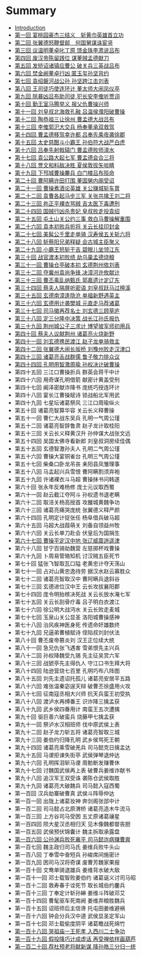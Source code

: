 # Summary

* [Introduction](README.md)
* [第一回 宴桃园豪杰三结义　斩黄巾英雄首立功](di_yi_hui_yan_tao_yuan_hao_jie_san_jie_yi_zhan_huang_jin_ying_xiong_shou_li_gong.md)
* [第二回 张翼德怒鞭督邮　何国舅谋诛宦竖](di_er_hui_zhang_yi_de_nu_bian_du_you_he_guo_jiu_mou_zhu_huan_shu.md)
* [第三回 议温明董卓叱丁原 馈金珠李肃说吕布](di_san_hui_yi_wen_ming_dong_zhuo_chi_ding_yuan_kui_jin_zhu_li_su_shuo_lv_bu.md)
* [第四回 废汉帝陈留践位 谋董贼孟德献刀](di_si_hui_fei_han_di_chen_liu_jian_wei_mou_dong_zei_meng_de_xian_dao.md)
* [第五回 发矫诏诸镇应曹公 破关兵三英战吕布](di_wu_hui_fa_jiao_zhao_zhu_zhen_ying_cao_gong_po_guan_bing_san_ying_zhan_lv_bu.md)
* [第六回 焚金阙董卓行凶 匿玉玺孙坚背约](di_liu_hui_fen_jin_que_dong_zhuo_xing_xiong_ni_yu_xi_sun_jian_bei_yue.md)
* [第七回 袁绍磐河战公孙 孙坚跨江击刘表](di_qi_hui_yuan_shao_pan_he_zhan_gong_sun_sun_jian_kua_jiang_ji_liu_biao.md)
* [第八回 王司徒巧使连环计 董太师大闹凤仪亭](di_ba_hui_wang_si_tu_qiao_shi_lian_huan_ji_dong_tai_shi_da_nao_feng_yi_ting.md)
* [第九回 除暴凶吕布助司徒 犯长安李傕听贾诩](di_jiu_hui_chu_bao_xiong_lv_bu_zhu_si_tu_fan_chang_an_li_jue_ting_jia_xu.md)
* [第十回 勤王室马腾举义 报父仇曹操兴师](di_shi_hui_qin_wang_shi_ma_teng_ju_yi_bao_fu_chou_cao_cao_xing_shi.md)
* [第十一回 刘皇叔北海救孔融 吕温侯濮阳破曹操](di_shi_yi_hui_liu_huang_shu_bei_hai_jiu_kong_rong_lv_wen_hou_pu_yang_po_cao_cao.md)
* [第十二回 陶恭祖三让徐州 曹孟德大战吕布](di_shi_er_hui_tao_gong_zu_san_rang_xu_zhou_cao_meng_de_da_zhan_lv_bu.md)
* [第十三回 李傕郭汜大交兵 杨奉董承双救驾](di_shi_san_hui_li_jue_guo_si_da_jiao_bing_yang_feng_dong_cheng_shuang_jiu_jia.md)
* [第十四回 曹孟德移驾幸许都 吕奉先乘夜袭徐郡](di_shi_si_hui_cao_meng_de_yi_jia_xing_xu_du_lv_feng_xian_cheng_ye_xi_xu_jun.md)
* [第十五回 太史慈酣斗小霸王 孙伯符大战严白虎](di_shi_wu_hui_tai_shi_ci_han_dou_xiao_ba_wang_sun_bo_fu_da_zhan_yan_bai_hu.md)
* [第十六回 吕奉先射戟辕门 曹孟德败师淯水](di_shi_liu_hui_lv_feng_xian_she_ji_yuan_men_cao_meng_de_bai_shi_yu_shui.md)
* [第十七回 袁公路大起七军 曹孟德会合三将](di_shi_qi_hui_yuan_gong_lu_da_qi_qi_jun_cao_meng_de_hui_he_san_jiang.md)
* [第十八回 贾文和料敌决胜 夏侯敦拔矢啖睛](di_shi_ba_hui_jia_wen_he_liao_di_jue_sheng_xia_hou_dun_ba_shi_dan_jing.md)
* [第十九回 下邳城曹操鏖兵 白门楼吕布殒命](di_shi_jiu_hui_xia_pei_cheng_cao_cao_ao_bing_bai_men_lou_lv_bu_yun_ming.md)
* [第二十回 曹阿瞒许田打围 董国舅内阁受诏](di_er_shi_hui_cao_a_man_xu_tian_da_wei_dong_guo_jiu_nei_ge_shou_zhao.md)
* [第二十一回 曹操煮酒论英雄 关公赚城斩车胄](di_er_shi_yi_hui_cao_cao_zhu_jiu_lun_ying_xiong_guan_gong_zhuan_cheng_zhan_che_zhou.md)
* [第二十二回 袁曹各起马步三军 关张共擒王刘二将](di_er_shi_er_hui_yuan_cao_ge_qi_ma_bu_san_jun_guan_zhang_gong_qin_wang_liu_er_jiang.md)
* [第二十三回 祢正平裸衣骂贼 吉太医下毒遭刑](di_er_shi_san_hui_mi_zheng_ping_luo_yi_ma_zei_ji_tai_yi_xia_du_zao_xing.md)
* [第二十四回 国贼行凶杀贵妃 皇叔败走投袁绍](di_er_shi_si_hui_guo_zei_xing_xiong_sha_gui_fei_huang_shu_bai_zou_tou_yuan_shao.md)
* [第二十五回  屯土山关公约三事 救白马曹操解重围](di_er_shi_wu_hui_tun_tu_shan_guan_gong_yue_san_shi_jiu_bai_ma_cao_cao_jie_zhong_wei.md)
* [第二十六回 袁本初败兵折将 关云长挂印封金](di_er_shi_liu_hui_yuan_ben_chu_bai_bing_zhe_jiang_guan_yun_chang_gua_yin_feng_jin.md)
* [第二十七回 美髯公千里走单骑 汉寿侯五关斩六将](di_er_shi_qi_hui_mei_ran_gong_qian_li_zou_dan_qi_han_shou_hou_wu_guan_zhan_liu_jiang.md)
* [第二十八回 斩蔡阳兄弟释疑 会古城主臣聚义](di_er_shi_ba_hui_zhan_cai_yang_xiong_di_shi_yi_hui_gu_cheng_zhu_chen_ju_yi.md)
* [第二十九回 小霸王怒斩于吉 碧眼儿坐领江东](di_er_shi_jiu_hui_xiao_ba_wang_nu_zhan_yu_ji_bi_yan_er_zuo_ling_jiang_dong.md)
* [第三十回 战官渡本初败绩 劫乌巢孟德烧粮](di_san_shi_hui_zhan_guan_du_ben_chu_bai_ji_jie_wu_chao_meng_de_shao_liang.md)
* [第三十一回 曹操仓亭破本初 玄德荆州依刘表](di_san_shi_yi_hui_cao_cao_cang_ting_po_ben_chu_xuan_de_jing_zhou_yi_liu_biao.md)
* [第三十二回 夺冀州袁尚争锋 决漳河许攸献计](di_san_shi_er_hui_duo_ji_zhou_yuan_shang_zheng_feng_jue_zhang_he_xu_you_xian_ji.md)
* [第三十三回 曹丕乘乱纳甄氏 郭嘉遗计定辽东](di_san_shi_san_hui_cao_pi_cheng_luan_na_zhen_shi_guo_jia_yi_ji_ding_liao_dong.md)
* [第三十四回 蔡夫人隔屏听密语 刘皇叔跃马过檀溪](di_san_shi_si_hui_cai_fu_ren_ge_ping_ting_mi_yu_liu_huang_shu_yue_ma_guo_tan_xi.md)
* [第三十五回 玄德南漳逢隐沧 单福新野遇英主](di_san_shi_wu_hui_xuan_de_nan_zhang_feng_yin_cang_dan_fu_xin_ye_yu_ying_zhu.md)
* [第三十六回 玄德用计袭樊城 元直走马荐诸葛](di_san_shi_liu_hui_xuan_de_yong_ji_xi_fan_cheng_yuan_zhi_zou_ma_jian_zhu_ge.md)
* [第三十七回 司马徽再荐名士 刘玄德三顾草庐](di_san_shi_qi_hui_si_ma_hui_zai_jian_ming_shi_liu_xuan_de_san_gu_cao_lu.md)
* [第三十八回 定三分隆中决策 战长江孙氏报仇](di_san_shi_ba_hui_ding_san_fen_long_zhong_jue_ce_zhan_chang_jiang_sun_shi_bao_chou.md)
* [第三十九回 荆州城公子三求计 博望坡军师初用兵](di_san_shi_jiu_hui_jing_zhou_cheng_gong_zi_san_qiu_ji_bo_wang_po_jun_shi_chu_yong_bing.md)
* [第四十回 蔡夫人议献荆州 诸葛亮火烧新野](di_si_shi_hui_cai_fu_ren_yi_xian_jing_zhou_zhu_ge_liang_huo_shao_xin_ye.md)
* [第四十一回 刘玄德携民渡江 赵子龙单骑救主](di_si_shi_yi_hui_liu_xuan_de_xi_min_du_jiang_zhao_zi_long_dan_qi_jiu_zhu.md)
* [第四十二回 张翼德大闹长坂桥 刘豫州败走汉津口](di_si_shi_er_hui_zhang_yi_de_da_nao_chang_ban_qiao_liu_yu_zhou_bai_zou_han_jin_kou.md)
* [第四十三回 诸葛亮舌战群儒 鲁子敬力排众议](di_si_shi_san_hui_zhu_ge_liang_she_zhan_qun_ru_lu_zi_jing_li_pai_zhong_yi.md)
* [第四十四回 孔明用智激周瑜 孙权决计破曹操](di_si_shi_si_hui_kong_ming_yong_zhi_ji_zhou_yu_sun_quan_jue_ji_po_cao_cao.md)
* 第四十五回 三江口曹操折兵 群英会蒋干中计
* 第四十六回 用奇谋孔明借箭 献密计黄盖受刑
* 第四十七回 阚泽密献诈降书 庞统巧授连环计
* 第四十八回 宴长江曹操赋诗 锁战船北军用武
* 第四十九回 七星坛诸葛祭风 三江口周瑜纵火
* 第五十回 诸葛亮智算华容 关云长义释曹操
* 第五十一回 曹仁大战东吴兵 孔明一气周公瑾
* 第五十二回 诸葛亮智辞鲁肃 赵子龙计取桂阳
* 第五十三回 关云长义释黄汉升 孙仲谋大战张文远
* 第五十四回 吴国太佛寺看新郎 刘皇叔洞房续佳偶
* 第五十五回 玄德智激孙夫人 孔明二气周公瑾
* 第五十六回 曹操大宴铜雀台 孔明三气周公瑾
* 第五十七回 柴桑口卧龙吊丧 耒阳县凤雏理事
* 第五十八回 马孟起兴兵雪恨 曹阿瞒割须弃袍
* 第五十九回 许诸裸衣斗马超 曹操抹书问韩遂
* 第六十回 张永年反难杨修 庞士元议取西蜀
* 第六十一回 赵云截江夺阿斗 孙权遗书退老瞒
* 第六十二回 取涪关杨高授首 攻雒城黄魏争功
* 第六十三回 诸葛亮痛哭庞统 张翼德义释严颜
* 第六十四回 孔明定计捉张任 杨阜借兵破马超
* 第六十五回 马超大战葭萌关 刘备自领益州牧
* 第六十六回 关云长单刀赴会 伏皇后为国捐生
* [第六十七回 曹操平定汉中地 张辽威震逍遥津](di_liu_shi_qi_hui_cao_cao_ping_ding_han_zhong_di_zhang_liao_wei_zhen_xiao_yao_jin.md)
* 第六十八回 甘宁百骑劫魏营 左慈掷杯戏曹操
* 第六十九回 卜周易管辂知机 讨汉贼五臣死节
* 第七十回 猛张飞智取瓦口隘 老黄忠计夺天荡山
* 第七十一回 占对山黄忠逸待劳 据汉水赵云寡胜众
* 第七十二回 诸葛亮智取汉中 曹阿瞒兵退斜谷
* 第七十三回 玄德进位汉中王 云长攻拔襄阳郡
* 第七十四回 庞令明抬榇决死战 关云长放水淹七军
* 第七十五回 关云长刮骨疗毒 吕子明白衣渡江
* 第七十六回 徐公明大战沔水 关云长败走麦城
* 第七十七回 玉泉山关公显圣 洛阳城曹操感神
* 第七十八回 治风疾神医身死 传遗命奸雄数终
* 第七十九回 兄逼弟曹植赋诗 侄陷叔刘封伏法
* 第八十回 曹丕废帝篡炎刘 汉王正位续大统
* 第八十一回 急兄仇张飞遇害 雪弟恨先主兴兵
* 第八十二回 孙权降魏受九锡 先主征吴赏六军
* 第八十三回 战猇亭先主得仇人 守江口书生拜大将
* 第八十四回 陆逊营烧七百里 孔明巧布八阵图
* 第八十五回 刘先主遗诏托孤儿 诸葛亮安居平五路
* 第八十六回 难张温秦宓逞天辩 破曹丕徐盛用火攻
* 第八十七回 征南寇丞相大兴师 抗天兵蛮王初受执
* 第八十八回 渡泸水再缚番王 识诈降三擒孟获
* 第八十九回 武乡侯四番用计 南蛮王五次遭擒
* 第九十回 驱巨善六破蛮兵 烧藤甲七擒孟获
* 第九十一回 祭泸水汉相班师 伐中原武侯上表
* 第九十二回 赵子龙力斩五将 诸葛亮智取三城
* 第九十三回 姜伯约归降孔明 武乡侯骂死王朝
* 第九十四回 诸葛亮乘雪破羌兵 司马懿克日擒孟达
* 第九十五回 马谡拒谏失街亭 武侯弹琴退仲达
* 第九十六回 孔明挥泪斩马谡 周鲂断发赚曹休
* 第九十七回 讨魏国武侯再上表 破曹兵姜维诈献书
* 第九十八回 追汉军王双受诛 袭陈仓武侯取胜
* 第九十九回 诸葛亮大破魏兵 司马懿入寇西蜀
* 第一百回 汉兵劫寨破曹真 武侯斗阵辱仲达
* 第一百一回 出陇上诸葛妆神 奔剑阁张郃中计
* 第一百二回 司马懿占北原渭桥 诸葛亮造木牛流马
* 第一百三回 上方谷司马受困 五丈原诸葛禳星
* 第一百四回 陨大星汉丞相归天 见木像魏都督丧胆
* 第一百五回 武侯预伏锦囊计 魏主拆取承露盘
* [第一百六回 公孙渊兵败死襄平 司马懿诈病赚曹爽](di_yi_bai_liu_hui_gong_sun_yuan_bing_bai_si_xiang_ping_si_ma_yi_zha_bing_zhuan_cao_shuang.md)
* 第一百七回 魏主政归司马氏 姜维兵败牛头山
* 第一百八回 丁奉雪中奋短兵 孙峻席间施密计
* 第一百九回 困司马汉将奇谋 废曹芳魏家果报
* 第一百十回 文鸯单骑退雄兵 姜维背水破大敌
* 第一百十一回 邓士载智败姜伯约 诸葛诞义讨司马昭
* 第一百十二回 救寿春于诠死节 取长城伯约鏖兵
* 第一百十三回 丁奉定计斩孙綝 姜维斗阵破邓艾
* 第一百十四回 曹髦驱车死南阙 姜维弃粮胜魏兵
* 第一百十五回 诏班师后主信谗 托屯田姜维避祸
* 第一百十六回 钟会分兵汉中道 武侯显圣定军山
* 第一百十七回 邓士载偷度阴平 诸葛瞻战死绵竹
* [第一百十八回 哭祖庙一王死孝 入西川二士争功](di_yi_bai_shi_ba_hui_ku_zu_miao_yi_wang_si_xiao_ru_xi_chuan_er_shi_zheng_gong.md)
* [第一百十九回 假投降巧计成虚话 再受禅依样画葫芦](di_yi_bai_shi_jiu_hui_jia_tou_jiang_qiao_ji_cheng_xu_hua_zai_shou_shan_yi_yang_hua_hu_lu.md)
* [第一百二十回 荐杜预老将献新谋 降孙皓三分归一统](di_yi_bai_er_shi_hui_jian_du_yu_lao_jiang_xian_xin_mou_jiang_sun_hao_san_fen_gui_yi_tong.md)

